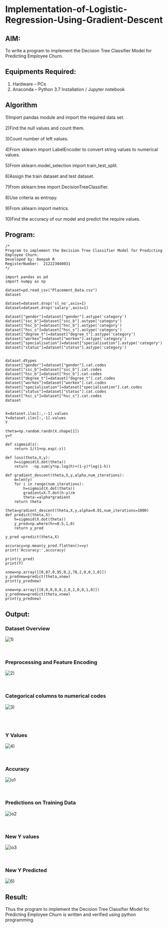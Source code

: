 # Implementation-of-Logistic-Regression-Using-Gradient-Descent
## AIM:
To write a program to implement the Decision Tree Classifier Model for Predicting Employee Churn.

## Equipments Required:
1. Hardware – PCs
2. Anaconda – Python 3.7 Installation / Jupyter notebook

## Algorithm
1)Import pandas module and import the required data set.<br>
<br>2)Find the null values and count them.<br>
<br>3)Count number of left values.<br>
<br>4)From sklearn import LabelEncoder to convert string values to numerical values.<br>
<br>5)From sklearn.model_selection import train_test_split.<br>
<br>6)Assign the train dataset and test dataset.<br>
<br>7)From sklearn.tree import DecisionTreeClassifier.<br>
<br>8)Use criteria as entropy.<br>
<br>9)From sklearn import metrics.<br>
<br>10)Find the accuracy of our model and predict the require values.<br>
## Program:
```
/*
Program to implement the Decision Tree Classifier Model for Predicting Employee Churn.
Developed by: Deepak R
RegisterNumber:  212223040031
*/

import pandas as pd 
import numpy as np

dataset=pd.read_csv("Placement_Data.csv")
dataset

dataset=dataset.drop('sl_no',axis=1)
dataset=dataset.drop('salary',axis=1)

dataset["gender"]=dataset["gender"].astype('category')
dataset["ssc_b"]=dataset["ssc_b"].astype('category')
dataset["hsc_b"]=dataset["hsc_b"].astype('category')
dataset["hsc_s"]=dataset["hsc_s"].astype('category')
dataset["degree_t"]=dataset["degree_t"].astype('category')
dataset["workex"]=dataset["workex"].astype('category')
dataset["specialisation"]=dataset["specialisation"].astype('category')
dataset["status"]=dataset["status"].astype('category')


dataset.dtypes
dataset["gender"]=dataset["gender"].cat.codes
dataset["ssc_b"]=dataset["ssc_b"].cat.codes
dataset["hsc_b"]=dataset["hsc_b"].cat.codes
dataset["degree_t"]=dataset["degree_t"].cat.codes
dataset["workex"]=dataset["workex"].cat.codes
dataset["specialisation"]=dataset["specialisation"].cat.codes
dataset["status"]=dataset["status"].cat.codes
dataset["hsc_s"]=dataset["hsc_s"].cat.codes
dataset


X=dataset.iloc[:,:-1].values
Y=dataset.iloc[:,-1].values
Y

theta=np.random.randn(X.shape[1])
y=Y

def sigmoid(z):
    return 1/(1+np.exp(-z))

def loss(theta,X,y):
    h=sigmoid(X.dot(theta))
    return  -np.sum(y*np.log(h)+(1-y)*log(1-h))

def gradient_descent(theta,X,y,alpha,num_iterations):
    m=len(y)
    for i in range(num_iterations):
        h=sigmoid(X.dot(theta))
        gradient=X.T.dot(h-y)/m
        theta-=alpha*gradient
    return theta

theta=gradient_descent(theta,X,y,alpha=0.01,num_iterations=1000)
def predict(theta,X):
    h=sigmoid(X.dot(theta))
    y_pred=np.where(h>=0.5,1,0)
    return y_pred

y_pred =predict(theta,X)

accuracy=np.mean(y_pred.flatten()==y)
print('Accuracy:',accuracy)

print(y_pred)
print(Y)

xnew=np.array([[0,87,0,95,0,2,78,2,0,0,1,0]])
y_prednew=predict(theta,xnew)
print(y_prednew)

xnew=np.array([[0,0,0,0,0,2,8,2,0,0,1,0]])
y_prednew=predict(theta,xnew)
print(y_prednew)
```

## Output:<br>

### Dataset Overview
![1)](https://github.com/user-attachments/assets/648cdc1d-22b3-4c1a-ab19-76608cf44c11)

<br>

### Preprocessing and Feature Encoding
![2)](https://github.com/user-attachments/assets/7f3e860d-3d74-4bba-b298-3f0cc52e1a2b)


<br>

### Categorical columns to numerical codes
![3)](https://github.com/user-attachments/assets/4aa1793f-1575-4490-ae2a-4f1fceb120aa)


<br><br>
### Y Values
![4)](https://github.com/user-attachments/assets/e081df59-a4ad-4766-aba0-0f1109045a50)

<br>

### Accuracy
![io1](https://github.com/user-attachments/assets/06f96c5e-e5a9-4c1c-9839-c66f9acc9e8f)

<br>

### Predictions on Training Data
![io2](https://github.com/user-attachments/assets/c7a8d5ad-8683-40d3-a9ea-1125f2172979)

<br>

### New Y values
![io3](https://github.com/user-attachments/assets/89332d85-9fb2-4474-bfd6-99cdcc582c01)

<br>

### New Y Predicted
![6)](https://github.com/user-attachments/assets/0d3cc0d6-335f-4203-ba9c-c387c2b89668)



## Result:
Thus the program to implement the  Decision Tree Classifier Model for Predicting Employee Churn is written and verified using python programming.
